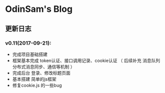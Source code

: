 # OdinSam's Blog
## 更新日志

### v0.11(2017-09-21):
+ 完成项目基础搭建
+ 框架基本完成 token认证、接口调用记录、cookie认证 （ 后续补充 消息队列 分布式消息同步、通信等机制 ）
+ 完成后台 登录、修改标题页面
+ 基本搭建  简单的js框架
+ 修复cookie.js 的一些bug
